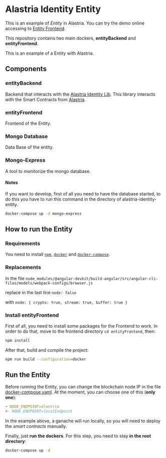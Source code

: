 # Alastria Identity Entity

This is an example of _Entity_ in Alastria. You can try the demo online accessing to [Entity Frontend](http://52.16.248.226/).

This repository contains two main dockers, **entityBackend** and **entityFrontend**.

This is an example of a Entity with Alastria.

## Components

### entityBackend

Backend that interacts with the [Alastria Identity Lib](https://github.com/alastria/alastria-identity-lib). This library interacts with the Smart Contracts from [Alastria](https://github.com/alastria/alastria-identity).

### entityFrontend

Frontend of the Entity.

### Mongo Database

Data Base of the entity.

### Mongo-Express

A tool to monitorize the mongo database.

#### Notes

If you want to develop, first of all you need to have the database started, to do this you have to run this command in the directory of alastria-identity-entity.

```sh
docker-compose up -d mongo-express
```

## How to run the Entity

### Requirements

You need to install [`npm`](https://www.npmjs.com/get-npm), [`docker`](https://docs.docker.com/v17.09/engine/installation/) and [`docker-compose`](https://docs.docker.com/compose/install/).

### Replacements

In the file `node_modules/@angular-devkit/build-angular/src/angular-cli-files/models/webpack-configs/browser.js`

replace in the last line `node: false`

with `node: { crypto: true, stream: true, buffer: true }`

### Install entityFrontend

First of all, you need to install some packages for the Frontend to work. In order to do that, move to the frontend directory `cd entityFrontend`, then:

```sh
npm install
```

After that, build and compile the project:

```sh
npm run build --configuration=docker
```

## Run the Entity

Before running the Entity, you can change the blockchain node IP in the file [docker-compose.yaml](/docker-compose.yaml). At the moment, you can choose one of this (**only one**):

```yaml
- NODE_ENDPOINT=alastria
#- NODE_ENDPOINT=localEndpoint
```

In the example above, a ganache will run locally, so you will need to deploy the _smart contracts_ manually.

Finally, just **run the dockers**. For this step, you need to stay **in the root directory**:

```sh
docker-compose up -d
```

